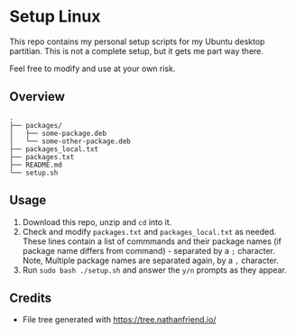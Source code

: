 # Setup Linux

This repo contains my personal setup scripts for my Ubuntu desktop partitian. This is not a complete setup, but it gets me part way there. 

Feel free to modify and use at your own risk. 

## Overview

```
.
├── packages/
│   ├── some-package.deb
│   └── some-other-package.deb 
├── packages_local.txt
├── packages.txt
├── README.md
└── setup.sh
```

## Usage

1. Download this repo, unzip and `cd` into it. 
2. Check and modify `packages.txt` and `packages_local.txt` as needed. These lines contain a list of commmands and their package names (if package name differs from command) - separated by a `;` character. 
Note, Multiple package names are separated again, by a `,` character.
3. Run `sudo bash ./setup.sh` and answer the `y/n` prompts as they appear. 


## Credits

- File tree generated with https://tree.nathanfriend.io/
